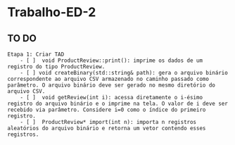 # Trabalho-ED-2

## TO DO
    Etapa 1: Criar TAD
        - [ ]  void ProductReview::print(): imprime os dados de um registro do tipo ProductReview.
        - [ ] void createBinary(std::string& path): gera o arquivo binário correspondente ao arquivo CSV armazenado no caminho passado como parâmetro. O arquivo binário deve ser gerado no mesmo diretório do arquivo CSV.
        - [ ]  void getReview(int i): acessa diretamente o i-ésimo registro do arquivo binário e o imprime na tela. O valor de i deve ser recebido via parâmetro. Considere i=0 como o índice do primeiro registro.
        - [ ]  ProductReview* import(int n): importa n registros aleatórios do arquivo binário e retorna um vetor contendo esses registros.